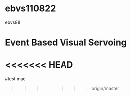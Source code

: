 # ebvs110822
ebvs88
# Event Based Visual Servoing
<<<<<<< HEAD
=======
#test mac
>>>>>>> origin/master
